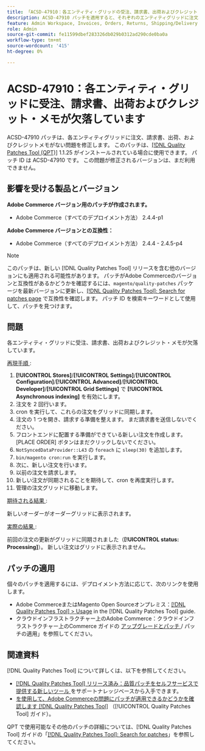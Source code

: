 ```yaml
---
title: 「ACSD-47910：各エンティティ・グリッドの受注、請求書、出荷およびクレジット・メモが欠落している」
description: ACSD-47910 パッチを適用すると、それぞれのエンティティグリッドに注文、請求書、出荷、およびクレジットメモがないAdobe Commerceの問題を修正できます。
feature: Admin Workspace, Invoices, Orders, Returns, Shipping/Delivery
role: Admin
source-git-commit: fe11599dbef283326db029b0312ad290cde0ba0a
workflow-type: tm+mt
source-wordcount: '415'
ht-degree: 0%

---
```


# ACSD-47910：各エンティティ・グリッドに受注、請求書、出荷およびクレジット・メモが欠落しています

ACSD-47910 パッチは、各エンティティグリッドに注文、請求書、出荷、およびクレジットメモがない問題を修正します。 このパッチは、[[!DNL Quality Patches Tool (QPT)]](https://experienceleague.adobe.com/ja/docs/commerce-knowledge-base/kb/announcements/commerce-announcements/magento-quality-patches-released-new-tool-to-self-serve-quality-patches) 1.1.25 がインストールされている場合に使用できます。 パッチ ID は ACSD-47910 です。 この問題が修正されるバージョンは、まだ利用できません。

## 影響を受ける製品とバージョン

**Adobe Commerce バージョン用のパッチが作成されます。**
* Adobe Commerce（すべてのデプロイメント方法） 2.4.4-p1

**Adobe Commerce バージョンとの互換性：**
* Adobe Commerce（すべてのデプロイメント方法） 2.4.4 - 2.4.5-p4

>[!NOTE]
>
>このパッチは、新しい [!DNL Quality Patches Tool] リリースを含む他のバージョンにも適用される可能性があります。 パッチがAdobe Commerceのバージョンと互換性があるかどうかを確認するには、`magento/quality-patches` パッケージを最新バージョンに更新し、[[!DNL Quality Patches Tool]: Search for patches page](https://experienceleague.adobe.com/tools/commerce-quality-patches/index.html?lang=ja) で互換性を確認します。 パッチ ID を検索キーワードとして使用して、パッチを見つけます。

## 問題

各エンティティ・グリッドに受注、請求書、出荷およびクレジット・メモが欠落しています。

<u> 再現手順 </u>:

1. **[!UICONTROL Stores]**/**[!UICONTROL Settings]**/**[!UICONTROL Configuration]**/**[!UICONTROL Advanced]**/**[!UICONTROL Developer]**/**[!UICONTROL Grid Settings]** で **[!UICONTROL Asynchronous indexing]** を有効にします。
1. 注文を 2 回行います。
1. cron を実行して、これらの注文をグリッドに同期します。
1. 注文の 1 つを開き、請求する準備を整えます。 まだ請求書を送信しないでください。
1. フロントエンドに配置する準備ができている新しい注文を作成します。 [PLACE ORDER] ボタンはまだクリックしないでください。
1. `NotSyncedDataProvider::L43` の `foreach` に `sleep(30)` を追加します。
1. `bin/magento cron:run` を実行します。
1. 次に、新しい注文を行います。
1. 以前の注文を請求します。
1. 新しい注文が同期されることを期待して、cron を再度実行します。
1. 管理の注文グリッドに移動します。

<u> 期待される結果 </u>:

新しいオーダーがオーダーグリッドに表示されます。

<u> 実際の結果 </u>:

前回の注文の更新がグリッドに同期されました（**[!UICONTROL status: Processing]**）。 新しい注文はグリッドに表示されません。

## パッチの適用

個々のパッチを適用するには、デプロイメント方法に応じて、次のリンクを使用します。

* Adobe CommerceまたはMagento Open Sourceオンプレミス：[[!DNL Quality Patches Tool] > Usage](/help/tools/quality-patches-tool/usage.md) in the [!DNL Quality Patches Tool] guide.
* クラウドインフラストラクチャー上のAdobe Commerce：クラウドインフラストラクチャー上のCommerce ガイドの [ アップグレードとパッチ ](https://experienceleague.adobe.com/docs/commerce-cloud-service/user-guide/develop/upgrade/apply-patches.html?lang=ja)/ パッチの適用」を参照してください。

## 関連資料

[!DNL Quality Patches Tool] について詳しくは、以下を参照してください。

* [[!DNL Quality Patches Tool]  リリース済み：品質パッチをセルフサービスで提供する新しいツール ](https://experienceleague.adobe.com/ja/docs/commerce-knowledge-base/kb/announcements/commerce-announcements/magento-quality-patches-released-new-tool-to-self-serve-quality-patches) をサポートナレッジベースから入手できます。
* [ を使用して、Adobe Commerceの問題にパッチが適用できるかどうかを確認します  [!DNL Quality Patches Tool]](/help/tools/quality-patches-tool/patches-available-in-qpt/check-patch-for-magento-issue-with-magento-quality-patches.md) （[!UICONTROL Quality Patches Tool] ガイド）。


QPT で使用可能なその他のパッチの詳細については、[!DNL Quality Patches Tool] ガイドの「[[!DNL Quality Patches Tool]: Search for patches](https://experienceleague.adobe.com/tools/commerce-quality-patches/index.html?lang=ja)」を参照してください。
